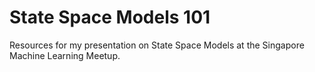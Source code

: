 # State Space Models 101

Resources for my presentation on State Space Models at the Singapore Machine Learning Meetup.
